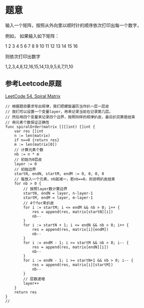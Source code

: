 # 题意

输入一个矩阵，按照从外向里以顺时针的顺序依次打印出每一个数字，

例如， 如果输入如下矩阵：

1 2 3 4 
5 6 7 8 
9 10 11 12 
13 14 15 16

则依次打印出数字

1,2,3,4,8,12,16,15,14,13,9,5,6,7,11,10

## 参考Leetcode原题

[LeetCode 54. Spiral Matrix](https://leetcode.com/problems/spiral-matrix/)

```golang
// 根据题目要求写出规律，我们把螺旋遍历当作扒一层一层皮
// 我们可以设置一个变量layer，用来记录当前在记录第几层。
// 然后用四个变量来记录四个边界，按照同样的规律扒皮，最后扒完算是结束
// 用元素个数保证正确性
func spiralOrder(matrix [][]int) []int {
	var res []int
	n := len(matrix)
	if n==0 {return res}
	m := len(matrix[0])
    // 计算元素个数
	nb := n * m
    // 初始为0层皮
	layer := 0
    // 初始边界
	startN, endN, startM, endM := 0, 0, 0, 0
    // 每放入一个元素，nb就减一，若nb==0，则说明扒皮结束
	for nb > 0 {
        // 按照layer数计算边界
		startN, endN = layer, n-layer-1
		startM, endM = layer, m-layer-1
        // 4个for来扒皮
		for i := startM; i <= endM && nb > 0; i++ {
			res = append(res, matrix[startN][i])
			nb--
		}
		for i := startN + 1; i <= endN && nb > 0; i++ {
			res = append(res, matrix[i][endM])
			nb--
		}
		for i := endM - 1; i >= startM && nb > 0; i-- {
			res = append(res, matrix[endN][i])
			nb--
		}
		for i := endN - 1; i >= startN+1 && nb > 0; i-- {
			res = append(res, matrix[i][startM])
			nb--
		}
        // 层数递增
		layer++
	}
	return res
}
//